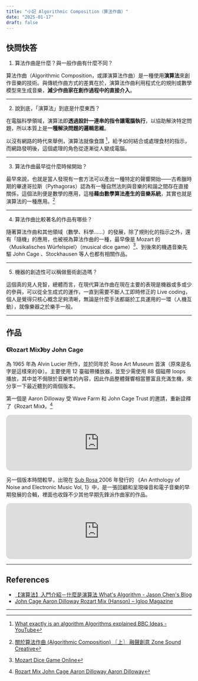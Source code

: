 ```yaml
---
title: "小記 Algorithmic Composition（算法作曲）"
date: "2025-01-17"
draft: false
---
```


## 快問快答

1. 算法作曲是什麼？與一般作曲有什麼不同？

算法作曲（Algorithmic Composition，或譯演算法作曲）是一種使用**演算法**來創作音樂的技術。與傳統作曲方式的差異在於，演算法作曲利用程式化的規則或數學模型來生成音樂，**減少作曲家在創作過程中的直接介入**。

---

2. 說到底，「演算法」到底是什麼東西？

在電腦科學領域，演算法即**透過設計一連串的指令讓電腦執行**，以協助解決特定問題，所以本質上是**一種解決問題的邏輯思維**。

以沒有網路的時代來舉例，演算法就像食譜 [^1]，給予如何結合或處理食材的指示，而網路發明後，這個處理的角色從逐漸從人變成電腦。

---

3. 算法作曲最早從什麼時候開始？

最早來說，也就是當人發現有一套方法可以產出一種特定的聲響開始——古希臘時期的畢達哥拉斯（Pythagoras）認為有一種自然法則與音樂的和諧之間存在直接關係，這個法則便是數學的應用，這種**藉由數學算法產生的音樂系統**，其實也就是演算法的一種應用。[^2]

---

4. 算法作曲比較著名的作品有哪些？

隨著算法作曲和其他領域（數學、科學……）的發展，除了規則化的指示之外，還有「隨機」的應用，也被視為算法作曲的一種，最早像是 Mozart 的〈Musikalisches Würfelspiel〉（musical dice game）[^3]、到後來的機遇音樂先驅 John Cage 、Stockhausen 等人也都有相關作品。

---

5. 機器的創造性可以稱做藝術創造嗎？

這個真的見人見智，總體而言，在現代算法作曲在現在主要的表現是機器或多或少的參與，可以從全生成式的運作，一直到需要不斷人工即時修正的 Live coding，個人是覺得只核心概念足夠清晰，無論是什麼手法都屬於工具運用的一環（人機互動），就像樂器之於樂手一般。

---

## 作品

### 《Rozart Mix》by John Cage

為 1965 年為 Alvin Lucier 所作，並於同年於 Rose Art Museum 首演（原來是名字是這樣來的😅）。主要使用 12 臺磁帶播放器，並至少需使用 88 個磁帶 loops 播放，其中並不侷限於音樂性的內容，因此作品整體聲響相當豐富且充滿生機，來分享一下最近聽到的兩個版本。

第一個是 Aaron Dilloway 受 Wave Farm 和 John Cage Trust 的邀請，重新詮釋了《Rozart Mix》。[^4]

<iframe style="border-radius:12px" src="https://open.spotify.com/embed/track/6ZxbVoOmp9aDPkx5DJPzas?utm_source=generator" width="100%" height="152" frameBorder="0" allowfullscreen="" allow="autoplay; clipboard-write; encrypted-media; fullscreen; picture-in-picture" loading="lazy"></iframe>

另一個版本時間較早，出現在 [Sub Rosa ](https://subrosalabel.bandcamp.com/music)2006 年發行的 《An Anthology of Noise and Electronic Music Vol, 1》中，是一張回顧和呈現噪音和電子音樂的早期發展的合輯，裡面也收錄不少其他早期先鋒派作曲家的作品。

<iframe style="border-radius:12px" src="https://open.spotify.com/embed/track/3K0C1dotBpSBW594QvFLt5?utm_source=generator" width="100%" height="152" frameBorder="0" allowfullscreen="" allow="autoplay; clipboard-write; encrypted-media; fullscreen; picture-in-picture" loading="lazy"></iframe>

---

## References

- [【演算法】入門介紹－什麼是演算法 What's Algorithm - Jason Chen's Blog](https://jason-chen-1992.weebly.com/home/-whats-algorithm)
- [John Cage Aaron Dilloway Rozart Mix (Hanson) – Igloo Magazine](https://igloomag.com/features/john-cage-aaron-dilloway-rozart-mix-hanson)

<hr>

[^1]: [What exactly is an algorithm Algorithms explained BBC Ideas - YouTube](https://www.youtube.com/watch?v=ZnBF2GeAKbo)

[^2]: [關於算法作曲 (Algorithmic Composition) 〖上〗 融聲創意 Zone Sound Creative](https://zonesoundcreative.com/algorithmic-composition-1/)

[^3]: [Mozart Dice Game Online](https://www.playonlinedicegames.com/mozart)

[^4]: [Rozart Mix John Cage Aaron Dilloway Aaron Dilloway](https://aarondilloway.bandcamp.com/album/rozart-mix)
